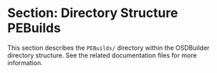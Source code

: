 # Section: Directory Structure PEBuilds

This section describes the `PEBuilds/` directory within the OSDBuilder directory structure. See the related documentation files for more information.
